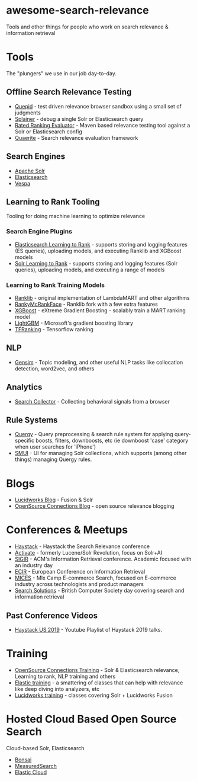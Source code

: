 # awesome-search-relevance

Tools and other things for people who work on search relevance &amp; information retrieval

# Tools

The "plungers" we use in our job day-to-day.

## Offline Search Relevance Testing

- [Quepid](http://quepid.com) - test driven relevance browser sandbox using a small set of judgments
- [Splainer](http://splainer.io) - debug a single Solr or Elasticsearch query
- [Rated Ranking Evaluator](https://github.com/SeaseLtd/rated-ranking-evaluator) - Maven based relevance testing tool against a Solr or Elasticsearch config
- [Quaerite](https://github.com/mitre/quaerite) - Search relevance evaluation framework

## Search Engines

- [Apache Solr](http://lucene.apache.org/solr/)
- [Elasticsearch](https://www.elastic.co/downloads/elasticsearch)
- [Vespa](http://vespa.ai)

## Learning to Rank Tooling

Tooling for doing machine learning to optimize relevance

### Search Engine Plugins

- [Elasticsearch Learning to Rank](http://github.com/o19s/elasticsearch-learning-to-rank) - supports storing and logging features (ES queries), uploading models, and executing Ranklib and XGBoost models
- [Solr Learning to Rank](https://lucene.apache.org/solr/guide/6_6/learning-to-rank.html) - supports storing and logging features (Solr queries), uploading models, and executing a range of models

### Learning to Rank Training Models

- [Ranklib](https://sourceforge.net/p/lemur/wiki/RankLib/) - original implementation of LambdaMART and other algorithms
- [RankyMcRankFace](https://github.com/o19s/RankyMcRankFace) - Ranklib fork with a few extra features
- [XGBoost](https://xgboost.readthedocs.io/en/latest/) - eXtreme Gradient Boosting - scalably train a MART ranking model
- [LightGBM](https://github.com/Microsoft/LightGBM) - Microsoft's gradient boosting library
- [TFRanking](https://github.com/tensorflow/ranking) - Tensorflow ranking

## NLP

- [Gensim](https://radimrehurek.com/gensim/) - Topic modeling, and other useful NLP tasks like collocation detection, word2vec, and others

## Analytics

- [Search Collector](https://github.com/searchhub/search-collector) - Collecting behavioral signals from a browser

## Rule Systems

- [Querqy](http://github.com/renekrie/querqy) - Query preprocessing & search rule system for applying query-specific boosts, filters, downboosts, etc (ie downboost 'case' category when user searches for 'iPhone')
- [SMUI](https://github.com/pbartusch/smui) - UI for managing Solr collections, which supports (among other things) managing Quergy rules.

# Blogs

- [Lucidworks Blog](http://lucidworks.com/blog) - Fusion & Solr
- [OpenSource Connections Blog](http://opensourceconnections.com/blog) - open source relevance blogging

# Conferences & Meetups

- [Haystack](http://haystackconf.com) - Haystack the Search Relevance conference
- [Activate](http://activate-conf.com) - formerly Lucene/Solr Revolution, focus on Solr+AI
- [SIGIR](http://sigir.org/) - ACM's Information Retrieval conference. Academic focused with an industry day
- [ECIR](http://ecir2019.org/) - European Conference on Information Retrieval
- [MICES](http://mices.co) - MIx Camp E-commerce Search, focused on E-commerce industry across technologists and product managers
- [Search Solutions](https://irsg.bcs.org/) - British Computer Society day covering search and information retrieval

## Past Conference Videos

- [Haystack US 2019](https://www.youtube.com/playlist?list=PLCoJWKqBHERu9Fe0W12D7XKwGT2eoJJNU) - Youtube Playlist of Haystack 2019 talks.   

# Training

- [OpenSource Connections Training](http://opensourceconnections.com/events/training) - Solr &amp; Elasticsearch relevance, Learning to rank, NLP training and others
- [Elastic training](https://www.elastic.co/training/) - a smattering of classes that can help with relevance like deep diving into analyzers, etc
- [Lucidworks training](http://lucidworks.com/training) - classes covering Solr + Lucidworks Fusion

# Hosted Cloud Based Open Source Search

Cloud-based Solr, Elasticsearch

- [Bonsai](http://bonsai.io)
- [MeasuredSearch](http://measuredsearch.com)
- [Elastic Cloud](https://www.elastic.co/cloud/)
